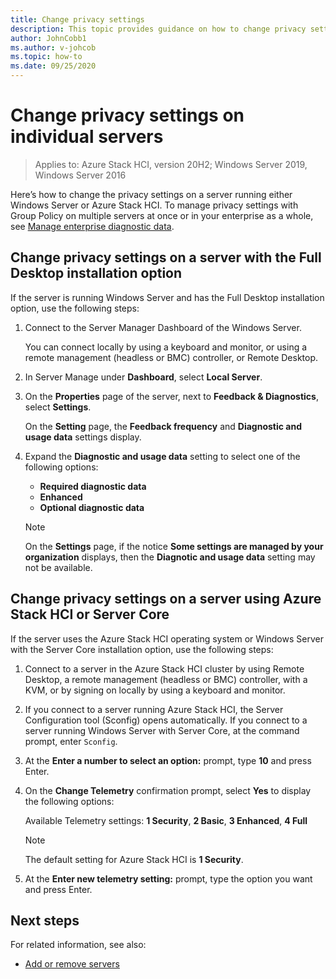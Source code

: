 ```yaml
---
title: Change privacy settings
description: This topic provides guidance on how to change privacy settings in Windows Server and the Azure Stack HCI operating system.
author: JohnCobb1
ms.author: v-johcob
ms.topic: how-to
ms.date: 09/25/2020
---
```


# Change privacy settings on individual servers

>Applies to: Azure Stack HCI, version 20H2; Windows Server 2019, Windows Server 2016

Here’s how to change the privacy settings on a server running either Windows Server or Azure Stack HCI. To manage privacy settings with Group Policy on multiple servers at once or in your enterprise as a whole, see [Manage enterprise diagnostic data](/windows/privacy/configure-windows-diagnostic-data-in-your-organization#manage-enterprise-diagnostic-data).

## Change privacy settings on a server with the Full Desktop installation option
If the server is running Windows Server and has the Full Desktop installation option, use the following steps:
1. Connect to the Server Manager Dashboard of the Windows Server.

    You can connect locally by using a keyboard and monitor, or using a remote management (headless or BMC) controller, or Remote Desktop. 

1. In Server Manage under **Dashboard**, select **Local Server**.
1. On the **Properties** page of the server, next to **Feedback & Diagnostics**, select **Settings**.

    On the **Setting** page, the **Feedback frequency** and **Diagnostic and usage data** settings display. 
 
1. Expand the **Diagnostic and usage data** setting to select one of the following options:
    - **Required diagnostic data**
    - **Enhanced**
    - **Optional diagnostic data**

    >[!NOTE]
    > On the **Settings** page, if the notice **Some settings are managed by your organization** displays, then the **Diagnotic and usage data** setting may not be available.

## Change privacy settings on a server using Azure Stack HCI or Server Core
If the server uses the Azure Stack HCI operating system or Windows Server with the Server Core installation option, use the following steps:
1. Connect to a server in the Azure Stack HCI cluster by using Remote Desktop, a remote management (headless or BMC) controller, with a KVM, or by signing on locally by using a keyboard and monitor. 
1. If you connect to a server running Azure Stack HCI, the Server Configuration tool (Sconfig) opens automatically. If you connect to a server running Windows Server with Server Core, at the command prompt, enter `Sconfig`.
1. At the **Enter a number to select an option:** prompt, type **10** and press Enter.
1. On the **Change Telemetry** confirmation prompt, select **Yes** to display the following options:

    Available Telemetry settings: **1 Security**, **2 Basic**, **3 Enhanced**, **4 Full**

    >[!NOTE]
    > The default setting for Azure Stack HCI is **1 Security**.

1. At the **Enter new telemetry setting:** prompt, type the option you want and press Enter.

## Next steps

For related information, see also:
- [Add or remove servers](../manage/add-cluster.md)
